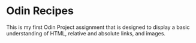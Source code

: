 # Odin Recipes

This is my first Odin Project assignment that is designed to display a basic understanding of HTML, relative and absolute links, and images.

